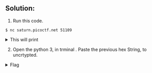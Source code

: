 ## Solution:
  1. Run  this code.
  ```
  $ nc saturn.picoctf.net 51109
  ```
  <details>
    <summary> This will print </summary>
  
      'picoCTF{gl17ch_m3_n07_' + chr(0x62) + chr(0x64) + chr(0x61) + chr(0x36) + chr(0x38) + chr(0x66) + chr(0x37) + chr(0x35) + '}'
  
  </details>
  
   2. Open the python 3, in trminal . Paste the previous hex String, to uncrtypted.
  
   <details>
     <summary> Flag </summary>
  
      picoCTF{gl17ch_m3_n07_bda68f75}
  
   </details>
